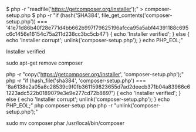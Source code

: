 

$ php -r "readfile('https://getcomposer.org/installer');" > composer-setup.php
$ php -r "if (hash('SHA384', file_get_contents('composer-setup.php')) === '41e71d86b40f28e771d4bb662b997f79625196afcca95a5abf44391188c695c6c1456e16154c75a211d238cc3bc5cb47') { echo 'Installer verified'; } else { echo 'Installer corrupt'; unlink('composer-setup.php'); } echo PHP_EOL;"


Installer verified



sudo apt-get remove composer

php -r "copy('https://getcomposer.org/installer', 'composer-setup.php');"
php -r "if (hash_file('sha384', 'composer-setup.php') === '8a6138e2a05a8c28539c9f0fb361159823655d7ad2deecb371b04a83966c61223adc522b0189079e3e9e277cd72b8897') { echo 'Installer verified'; } else { echo 'Installer corrupt'; unlink('composer-setup.php'); } echo PHP_EOL;"
php composer-setup.php
php -r "unlink('composer-setup.php');"


sudo mv composer.phar /usr/local/bin/composer